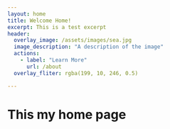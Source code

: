 ```yaml
---
layout: home 
title: Welcome Home!
excerpt: This is a test excerpt
header:
  overlay_image: /assets/images/sea.jpg
  image_description: "A description of the image"
  actions:
    - label: "Learn More"
      url: /about
  overlay_fliter: rgba(199, 10, 246, 0.5)

---
```


# This my home page  
